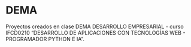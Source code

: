 # DEMA

Proyectos creados en clase
DEMA DESARROLLO EMPRESARIAL - curso IFCD0210 “DESARROLLO DE APLICACIONES CON TECNOLOGÍAS WEB - PROGRAMADOR PYTHON E IA”.
